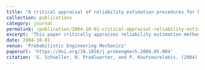 ```yaml
---
title: "A critical appraisal of reliability estimation procedures for high dimensions"
collection: publications
category: journal
permalink: /publication/2004-10-01-critical-appraisal-reliability-estimation-procedures-high-dimensions
excerpt: 'This paper critically appraises reliability estimation methods for high-dimensional problems, discussing both Monte Carlo simulation and approximate methods.'
date: 2004-10-01
venue: 'Probabilistic Engineering Mechanics'
paperurl: 'https://doi.org/10.1016/j.probengmech.2004.05.004'
citation: 'G. Schueller, H. Pradlwarter, and P. Koutsourelakis. (2004). "A critical appraisal of reliability estimation procedures for high dimensions." <i>Probabilistic Engineering Mechanics</i>, 19(4), 463–474. doi: 10.1016/j.probengmech.2004.05.004.'
---
```

